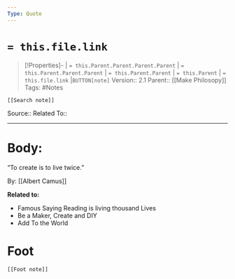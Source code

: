 ```yaml
---
Type: Quote
---
```

# `= this.file.link`
>[!Properties]- | `= this.Parent.Parent.Parent.Parent` |  `= this.Parent.Parent.Parent` | `= this.Parent.Parent` | `= this.Parent` | `= this.file.link` |`BUTTON[note]` 
>Version:: 2.1
>Parent:: [[Make Philosopy]]
>Tags: #Notes
```meta-bind-embed
[[Search note]]
```
Source::
Related To::
***
# Body:

“To create is to live twice.”


By: [[Albert Camus]]

**Related to:**
- Famous Saying Reading is living thousand Lives
- Be a Maker, Create and DIY
- Add To the World








# Foot
```meta-bind-embed
[[Foot note]]
``` 